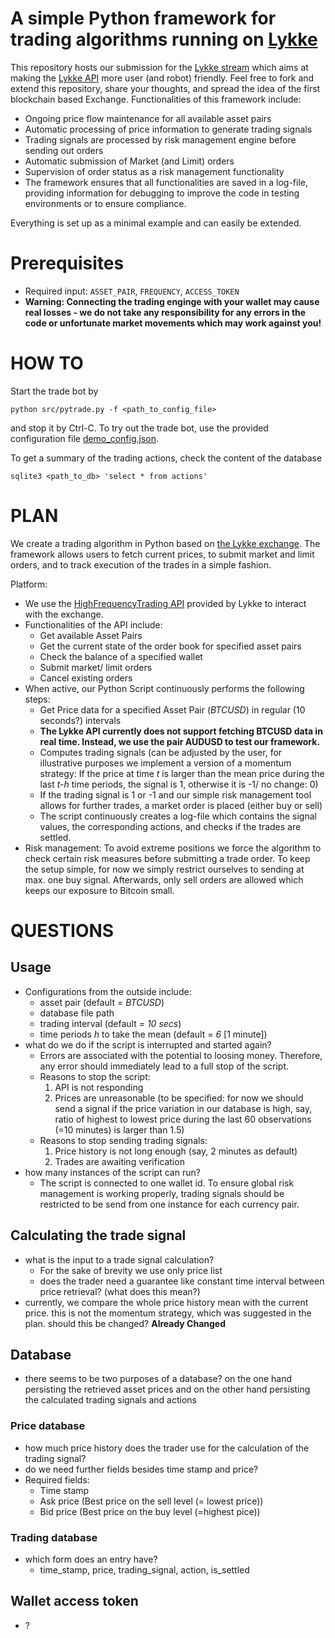 # A simple Python framework for trading algorithms running on [Lykke](www.lykke.com) 

This repository hosts our submission for the [Lykke stream](https://streams.lykke.com/Project/ProjectDetails/python-simple-trading-algorithm-development) which aims at making the [Lykke API](https://hft-service-dev.lykkex.net/swagger/ui/index.html#/) more user (and robot) friendly. Feel free to fork and extend this repository, share your thoughts, and spread the idea of the first blockchain based Exchange. Functionalities of this framework include:
- Ongoing price flow maintenance for all available asset pairs 
- Automatic processing of price information to generate trading signals
- Trading signals are processed by risk management engine before sending out orders
- Automatic submission of Market (and Limit) orders 
- Supervision of order status as a risk management functionality
- The framework ensures that all functionalities are saved in a log-file, providing information for debugging to improve the code in testing environments or to ensure compliance. 

Everything is set up as a minimal example and can easily be extended. 

# Prerequisites

* Required input: `ASSET_PAIR`, `FREQUENCY`, `ACCESS_TOKEN`
* **Warning: Connecting the trading enginge with your wallet may cause real losses - we do not take any responsibility for any errors in the code or unfortunate market movements which may work against you!**

# HOW TO

Start the trade bot by
```
python src/pytrade.py -f <path_to_config_file>
```
and stop it by Ctrl-C. To try out the trade bot, use the provided configuration file [demo_config.json](./demo_config.json). 

To get a summary of the trading actions, check the content of the database
```
sqlite3 <path_to_db> 'select * from actions'
```

# PLAN

We create a trading algorithm in Python based on [the Lykke exchange](https://www.lykke.com/). The framework allows users to fetch current prices, to submit market and limit orders, and to track execution of the trades in a simple fashion. 

Platform:
  - We use the [HighFrequencyTrading API](https://hft-service-dev.lykkex.net/swagger/ui/index.html) provided by Lykke to interact with the exchange.
  - Functionalities of the API include:
    - Get available Asset Pairs 
    - Get the current state of the order book for specified asset pairs
    - Check the balance of a specified wallet
    - Submit market/ limit orders
    - Cancel existing orders
  - When active, our Python Script continuously performs the following steps:
    - Get Price data for a specified Asset Pair (*BTCUSD*) in regular (10 seconds?) intervals
    - **The Lykke API currently does not support fetching BTCUSD data in real time. Instead, we use the pair AUDUSD to test our framework.**
    - Computes trading signals (can be adjusted by the user, for illustrative purposes we implement a version of a momentum strategy: If the    price at time *t* is larger than the mean price during the last *t-h* time periods, the signal is 1, otherwise it is -1/ no change: 0)
    - If the trading signal is 1 or -1 and our simple risk management tool allows for further trades, a market order is placed (either buy or sell)
    - The script continuously creates a log-file which contains the signal values, the corresponding actions, and checks if the trades are settled.
  - Risk management: To avoid extreme positions we force the algorithm to check certain risk measures before submitting a trade order. To keep the setup simple, for now we simply restrict ourselves to sending at max. one buy signal. Afterwards, only sell orders are allowed which keeps our exposure to Bitcoin small. 


# QUESTIONS

## Usage
* Configurations from the outside include:
  - asset pair (default = *BTCUSD*)
  - database file path
  - trading interval (default = *10 secs*)
  - time periods *h* to take the mean (default = *6* [1 minute])
* what do we do if the script is interrupted and started again?
    - Errors are associated with the potential to loosing money. Therefore, any error should immediately lead to a full stop of the script. 
    - Reasons to stop the script:
        1. API is not responding
        2. Prices are unreasonable (to be specified: for now we should send a signal if the price variation in our database is high, say, ratio of highest to lowest price during the last 60 observations (=10 minutes) is larger than 1.5)
    - Reasons to stop sending trading signals:
        1. Price history is not long enough (say, 2 minutes as default)
        1. Trades are awaiting verification
* how many instances of the script can run?
    - The script is connected to one wallet id. To ensure global risk management is working properly, trading signals should be restricted to be send from one instance for each currency pair.

## Calculating the trade signal

* what is the input to a trade signal calculation?
   - For the sake of brevity we use only price list
   - does the trader need a guarantee like constant time interval between price retrieval? (what does this mean?) 
* currently, we compare the whole price history mean with the current price. this is not the momentum strategy, which was suggested in the plan. should this be changed? **Already Changed**

## Database

* there seems to be two purposes of a database? on the one hand persisting the retrieved asset prices and on the other hand persisting the calculated trading signals and actions

### Price database

* how much price history does the trader use for the calculation of the trading signal?
* do we need further fields besides time stamp and price?
* Required fields:
    - Time stamp
    - Ask price (Best price on the sell level (= lowest price))
    - Bid price (Best price on the buy level (=highest pice))

### Trading database
* which form does an entry have?
  - time_stamp, price, trading_signal, action, is_settled



## Wallet access token
* ?

